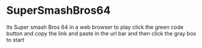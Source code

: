 # SuperSmashBros64
Its Super smash Bros 64 in a web browser to play click the green code button and copy the link and paste in the url bar and then click the gray box to start
